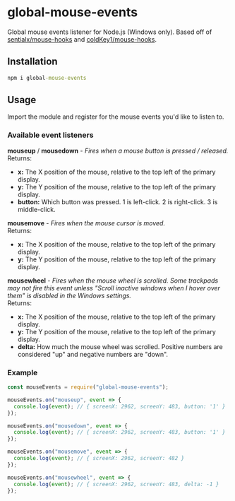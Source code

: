 # global-mouse-events

Global mouse events listener for Node.js (Windows only). Based off of [sentialx/mouse-hooks](https://github.com/sentialx/mouse-hooks) and [coldKey1/mouse-hooks](https://github.com/coldKey1/mouse-hooks).

## Installation

```cmd
npm i global-mouse-events
```

## Usage
Import the module and register for the mouse events you'd like to listen to.

### Available event listeners

**mouseup** / **mousedown** - *Fires when a mouse button is pressed / released.*\
Returns:
- **x:** The X position of the mouse, relative to the top left of the primary display.
- **y:** The Y position of the mouse, relative to the top left of the primary display.
- **button:** Which button was pressed. 1 is left-click. 2 is right-click. 3 is middle-click.

**mousemove** - *Fires when the mouse cursor is moved.*\
Returns:
- **x:** The X position of the mouse, relative to the top left of the primary display.
- **y:** The Y position of the mouse, relative to the top left of the primary display.

**mousewheel** - *Fires when the mouse wheel is scrolled. Some trackpads may not fire this event unless "Scroll inactive windows when I hover over them" is disabled in the Windows settings.*\
Returns:
- **x:** The X position of the mouse, relative to the top left of the primary display.
- **y:** The Y position of the mouse, relative to the top left of the primary display.
- **delta:** How much the mouse wheel was scrolled. Positive numbers are considered "up" and negative numbers are "down".

### Example

```js
const mouseEvents = require("global-mouse-events");

mouseEvents.on("mouseup", event => {
  console.log(event); // { screenX: 2962, screenY: 483, button: '1' }
});

mouseEvents.on("mousedown", event => {
  console.log(event); // { screenX: 2962, screenY: 483, button: '1' }
});

mouseEvents.on("mousemove", event => {
  console.log(event); // { screenX: 2962, screenY: 482 }
});

mouseEvents.on("mousewheel", event => {
  console.log(event); // { screenX: 2962, screenY: 483, delta: -1 }
});
```

